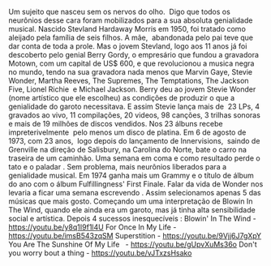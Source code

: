 
Um sujeito que nasceu sem os nervos do olho.  Digo que todos os neurônios desse cara foram mobilizados para a sua absoluta genialidade musical. Nascido Stevland Hardaway Morris em 1950, foi tratado como aleijado pela família de seis filhos. A mãe,  abandonada pelo pai teve que dar conta de toda a prole. Mas o jovem Stevland, logo aos 11 anos já foi descoberto pelo genial Berry Gordy, o empresário que fundou a gravadora  Motown, com um capital de US$ 600, e que revolucionou a musica negra no mundo, tendo na sua gravadora nada menos que Marvin Gaye, Stevie Wonder, Martha Reeves, The Supremes, The Temptations, The Jackson Five, Lionel Richie  e Michael Jackson. Berry deu ao jovem Stevie Wonder (nome artístico que ele escolheu) as condições de produzir o que a genialidade do garoto necessitava. E assim Stevie lança mais de  23 LPs, 4 gravados ao vivo, 11 compilações, 20 videos, 98 canções, 3 trilhas sonoras e mais de 19 milhões de discos vendidos. Nos 23 álbuns recebe impreterivelmente  pelo menos um disco de platina. Em 6 de agosto de 1973, com 23 anos,  logo depois do lançamento de Innervisions,  saindo de Grenville na direção de Salisbury, na Carolina do Norte, bate o carro na traseira de um caminhão. Uma semana em coma e como resultado perde o tato e o paladar . Sem problema, mais neurônios liberados para a genialidade musical. Em 1974 ganha mais um Grammy e o título de álbum do ano com o álbum Fulfillingness' First Finale. Falar da vida de Wonder nos levaria a ficar uma semana escrevendo . Assim selecionamos apenas 5 das músicas que mais gosto. Começando um uma interpretação de Blowin In The Wind, quando ele ainda era um garoto, mas já tinha alta sensibilidade social e artística. Depois 4 sucessos inesquecíveis :
Blowin' In The Wind - https://youtu.be/y8q1I9f1l4U
For Once In My Life - https://youtu.be/imsB543zqSM
Superstition - https://youtu.be/9Vjj6J7gXpY
You Are The Sunshine Of My Life   - https://youtu.be/gUpvXuMs36o
Don't you worry bout a thing - https://youtu.be/vJTxzsHsako
